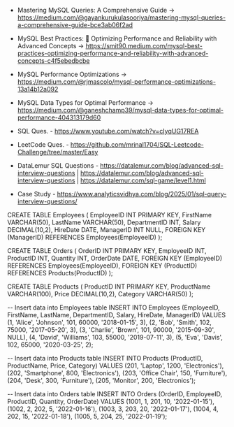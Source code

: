 - Mastering MySQL Queries: A Comprehensive Guide -> https://medium.com/@gayankurukulasooriya/mastering-mysql-queries-a-comprehensive-guide-bce3ab06f2ad

- MySQL Best Practices: 🚀 Optimizing Performance and Reliability with Advanced Concepts -> https://smit90.medium.com/mysql-best-practices-optimizing-performance-and-reliability-with-advanced-concepts-c4f5ebedbcbe

- MySQL Performance Optimizations -> https://medium.com/@rjmascolo/mysql-performance-optimizations-13a14b12a092

- MySQL Data Types for Optimal Performance -> https://medium.com/@ganeshchamp39/mysql-data-types-for-optimal-performance-404313179d60

- SQL Ques. - https://www.youtube.com/watch?v=cIyqUG17REA

- LeetCode Ques. - https://github.com/mrinal1704/SQL-Leetcode-Challenge/tree/master/Easy

- DataLemur SQL Questions - https://datalemur.com/blog/advanced-sql-interview-questions | https://datalemur.com/blog/advanced-sql-interview-questions | https://datalemur.com/sql-game/level1.html

- Case Study - https://www.analyticsvidhya.com/blog/2025/01/sql-query-interview-questions/

CREATE TABLE Employees (
    EmployeeID INT PRIMARY KEY,
    FirstName VARCHAR(50),
    LastName VARCHAR(50),
    DepartmentID INT,
    Salary DECIMAL(10,2),
    HireDate DATE,
    ManagerID INT NULL,
    FOREIGN KEY (ManagerID) REFERENCES Employees(EmployeeID)
);

CREATE TABLE Orders (
    OrderID INT PRIMARY KEY,
    EmployeeID INT,
    ProductID INT,
    Quantity INT,
    OrderDate DATE,
    FOREIGN KEY (EmployeeID) REFERENCES Employees(EmployeeID),
    FOREIGN KEY (ProductID) REFERENCES Products(ProductID)
);

CREATE TABLE Products (
    ProductID INT PRIMARY KEY,
    ProductName VARCHAR(100),
    Price DECIMAL(10,2),
    Category VARCHAR(50)
);

-- Insert data into Employees table
INSERT INTO Employees (EmployeeID, FirstName, LastName, DepartmentID, Salary, HireDate, ManagerID) VALUES
(1, 'Alice', 'Johnson', 101, 60000, '2018-01-15', 3),
(2, 'Bob', 'Smith', 102, 75000, '2017-05-20', 3),
(3, 'Charlie', 'Brown', 101, 90000, '2015-09-30', NULL),
(4, 'David', 'Williams', 103, 55000, '2019-07-11', 3),
(5, 'Eva', 'Davis', 102, 65000, '2020-03-25', 2);

-- Insert data into Products table
INSERT INTO Products (ProductID, ProductName, Price, Category) VALUES
(201, 'Laptop', 1200, 'Electronics'),
(202, 'Smartphone', 800, 'Electronics'),
(203, 'Office Chair', 150, 'Furniture'),
(204, 'Desk', 300, 'Furniture'),
(205, 'Monitor', 200, 'Electronics');

-- Insert data into Orders table
INSERT INTO Orders (OrderID, EmployeeID, ProductID, Quantity, OrderDate) VALUES
(1001, 1, 201, 10, '2022-01-15'),
(1002, 2, 202, 5, '2022-01-16'),
(1003, 3, 203, 20, '2022-01-17'),
(1004, 4, 202, 15, '2022-01-18'),
(1005, 5, 204, 25, '2022-01-19');

